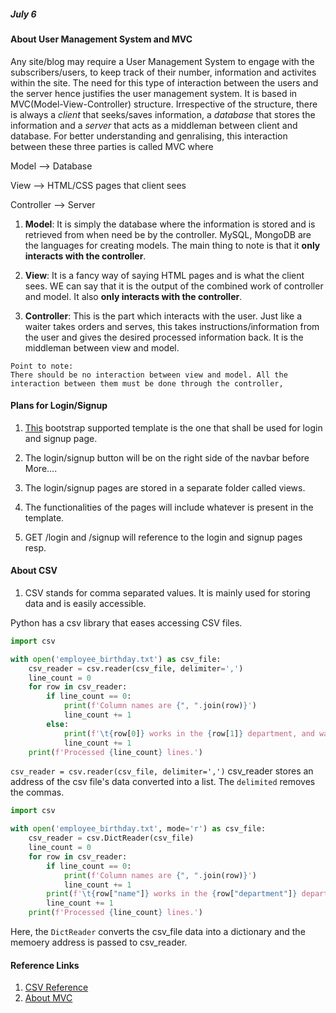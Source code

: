##### July 6

#### About User Management System and MVC

Any site/blog may require a User Management System to engage with the subscribers/users, to keep track of their number, information and activites within the site. The need for this type of interaction between the users and the server hence justifies the user management system. It is based in MVC(Model-View-Controller) structure. Irrespective of the structure, there is always a _client_ that seeks/saves information, a _database_ that stores the information and a _server_ that acts as a middleman between client and database. For better understanding and genralising, this interaction between these three parties is called MVC where

Model --> Database

View --> HTML/CSS pages that client sees

Controller --> Server

1. **Model**: It is simply the database where the information is stored and is retrieved from when need be by the controller. MySQL, MongoDB are the languages for creating models. The main thing to note is that it __only interacts with the controller__. 

2. **View**: It is a fancy way of saying HTML pages and is what the client sees. WE can say that it is the output of the combined work of controller and model. It also __only interacts with the controller__. 

3. **Controller**: This is the part which interacts with the user. Just like a waiter takes orders and serves, this takes instructions/information from the user and gives the desired processed information back. It is the middleman between view and model. 

```
Point to note:
There should be no interaction between view and model. All the interaction between them must be done through the controller, 
```

#### Plans for Login/Signup

1. [This](https://colorlib.com/wp/template/colorlib-regform-7/) bootstrap supported template is the one that shall be used for login and signup page. 

2. The login/signup button will be on the right side of the navbar before More.... 

3. The login/signup pages are stored in a separate folder called views. 

4. The functionalities of the pages will include whatever is present in the template. 

4. GET /login and /signup will reference to the login and signup pages resp.

#### About CSV

1. CSV stands for comma separated values. It is mainly used for storing data and is easily accessible.

Python has a csv library that eases accessing CSV files.

```python
import csv

with open('employee_birthday.txt') as csv_file:
    csv_reader = csv.reader(csv_file, delimiter=',')
    line_count = 0
    for row in csv_reader:
        if line_count == 0:
            print(f'Column names are {", ".join(row)}')
            line_count += 1
        else:
            print(f'\t{row[0]} works in the {row[1]} department, and was born in {row[2]}.')
            line_count += 1
    print(f'Processed {line_count} lines.')
```
`csv_reader = csv.reader(csv_file, delimiter=',')` csv_reader stores an address of the csv file's data converted into a list. The `delimited` removes the commas. 

```python
import csv

with open('employee_birthday.txt', mode='r') as csv_file:
    csv_reader = csv.DictReader(csv_file)
    line_count = 0
    for row in csv_reader:
        if line_count == 0:
            print(f'Column names are {", ".join(row)}')
            line_count += 1
        print(f'\t{row["name"]} works in the {row["department"]} department, and was born in {row["birthday month"]}.')
        line_count += 1
    print(f'Processed {line_count} lines.')
```

Here, the `DictReader` converts the csv_file data into a dictionary and the memoery address is passed to csv_reader. 


#### Reference Links

1. [CSV Reference](https://realpython.com/python-csv/)
2. [About MVC](https://www.youtube.com/watch?v=1IsL6g2ixak)

